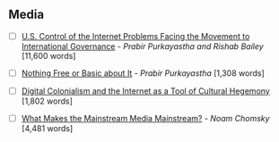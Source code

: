 ## Media
- [ ] [U.S. Control of the Internet Problems Facing the Movement to International Governance](https://monthlyreview.org/2014/07/01/u-s-control-of-the-internet/) - *Prabir Purkayastha and Rishab Bailey* [11,600 words]

- [ ] [Nothing Free or Basic about It](http://www.thehindu.com/opinion/op-ed/nothing-free-or-basic-about-it/article8042334.ece) - *Prabir Purkayastha* [1,308 words]

- [ ] [Digital Colonialism and the Internet as a Tool of Cultural Hegemony](http://www.knowledgecommons.in/brasil/en/whats-wrong-with-current-internet-governance/digital-colonialism-the-internet-as-a-tool-of-cultural-hegemony/) [1,802 words]

- [ ] [What Makes the Mainstream Media Mainstream?](https://chomsky.info/199710__/) - *Noam Chomsky* [4,481 words]